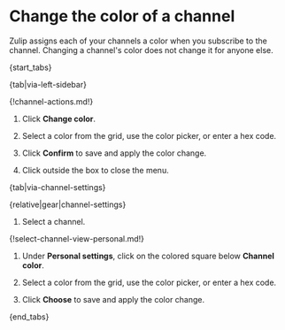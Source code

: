 # Change the color of a channel

Zulip assigns each of your channels a color when you subscribe to the
channel. Changing a channel's color does not change it for anyone else.

{start_tabs}

{tab|via-left-sidebar}

{!channel-actions.md!}

1. Click **Change color**.

1. Select a color from the grid, use the color picker, or enter a hex code.

1. Click **Confirm** to save and apply the color change.

1. Click outside the box to close the menu.

{tab|via-channel-settings}

{relative|gear|channel-settings}

1. Select a channel.

{!select-channel-view-personal.md!}

1. Under **Personal settings**, click on the colored square below **Channel color**.

1. Select a color from the grid, use the color picker, or enter a hex code.

1. Click **Choose** to save and apply the color change.

{end_tabs}
